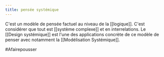 ```yaml
---
title: pensée systémique
---
```


C'est un modèle de pensée factuel au niveau de la [[logique]]. C'est considérer que tout est [[système complexe]] et en interrelations.
Le [[Design systémique]] est l'une des applications concrète de ce modèle de penser avec notamment la [[Modélisation Systémique]].

#Afairepousser 
